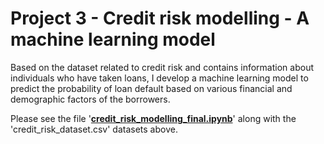 # **Project 3 - Credit risk modelling - A machine learning model**

Based on the dataset related to credit risk and contains information about individuals who have taken loans, I develop a machine learning model to predict the probability of loan default based on various financial and demographic factors of the borrowers.

Please see the file '[**credit_risk_modelling_final.ipynb**](https://github.com/tamdang100/python_project2/blob/main/Project2.ipynb)' along with the 'credit_risk_dataset.csv' datasets above.


